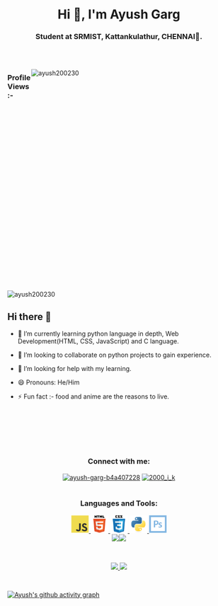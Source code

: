 <h1 align="center">Hi 👋, I'm Ayush Garg</h1>
<h3 align="center">Student at SRMIST, Kattankulathur, CHENNAI🌟.</h3>


<br>
<br>



<p><img align="right" src="https://raw.githubusercontent.com/Adam-pw/Adam-pw/main/animation_500_kxa883sd.gif" alt="ayush200230" width=450 height=500 /></p>



<p align="right"> <h3><strong>Profile Views :-</strong></h3> <img src="https://komarev.com/ghpvc/?username=ayush200230-pw&label=Profile%20views&color=0e75b6&style=flat"
    alt="ayush200230" /> 
</p>




## Hi there 👋
- 🌱 I’m currently learning python language in depth, Web Development(HTML, CSS, JavaScript) and C language.

- 👯 I’m looking to collaborate on python projects to gain experience.

- 🤔 I’m looking for help with my learning.

- 😄 Pronouns: He/Him

- ⚡ Fun fact :- food and anime are the reasons to live.

<!--
**Ayush200230/Ayush200230** is a ✨ _special_ ✨ repository because its `README.md` (this file) appears on your GitHub profile.

Here are some ideas to get you started:

- 🌱 I’m currently learning python language in depth.
- 👯 I’m looking to collaborate on python projects to gain experience.
- 🤔 I’m looking for help with my learning.
- 😄 Pronouns: He/Him
- ⚡ Fun fact :- food and anime are the reasons to live.
-->

<br>
<br>
<br>
<br>

<br>

<h3 align="center">Connect with me:</h3>
<p align="center">
<a href="https://www.linkedin.com/in/ayush-garg-b4a407228/" target="_blank"><img align="center" src="https://raw.githubusercontent.com/rahuldkjain/github-profile-readme-generator/master/src/images/icons/Social/linked-in-alt.svg" alt="ayush-garg-b4a407228" height="30" width="40" /></a>
<a href="mailto:humbleayush30@gmail.com?'Reching out to you'='Hi, I want to enquire about...'" rel="noopener" target="_blank"><img align="center" src="https://image.flaticon.com/icons/png/512/732/732200.png" alt="2000_i_k" height="40" width="40" /></fa>
</a>
<br>
<br>
<h3 align="center">Languages and Tools:</h3>
<p align="center">
<a href="https://developer.mozilla.org/en-US/docs/Web/JavaScript" target="_blank" rel="noreferrer"> <img src="https://raw.githubusercontent.com/devicons/devicon/master/icons/javascript/javascript-original.svg" alt="javascript" width="40" height="40"/> </a> 
</a> <a href="https://www.w3.org/html/" target="_blank" rel="noreferrer"> <img src="https://raw.githubusercontent.com/devicons/devicon/master/icons/html5/html5-original-wordmark.svg" alt="html5" width="40" height="40"/> </a>
<a href="https://www.w3schools.com/css/" target="_blank" rel="noreferrer"> <img src="https://raw.githubusercontent.com/devicons/devicon/master/icons/css3/css3-original-wordmark.svg" alt="css3" width="40" height="40"/> </a> 
<a href="https://www.python.org" target="_blank" rel="noreferrer"> <img src="https://raw.githubusercontent.com/devicons/devicon/master/icons/python/python-original.svg" alt="python" width="40" height="40"/> </a> 
<a href="https://www.photoshop.com/en" target="_blank" rel="noreferrer"> <img src="https://raw.githubusercontent.com/devicons/devicon/master/icons/photoshop/photoshop-line.svg" alt="photoshop" width="40" height="40"/> </a><br><img src="https://i.giphy.com/media/KzJkzjggfGN5Py6nkT/200.webp" width="100"><img src="https://i.giphy.com/media/IdyAQJVN2kVPNUrojM/200.webp" width="100">
</p>
<br>
<p align="center">
<a href="https://github.com/Ayush200230">
  <img height="200px" src="https://github-readme-stats.vercel.app/api?username=Ayush200230&show_icons=true&theme=radical"/>
  <img height="200px" src="https://github-readme-stats-eight-theta.vercel.app/api/top-langs/?username=Ayush200230&layout=compact&langs_count=8&theme=radical"/>
</a>
</p>

<br>

[![Ayush's github activity graph](https://activity-graph.herokuapp.com/graph?username=Ayush200230&cotton_candy)](https://github.com/Ayush200230)
